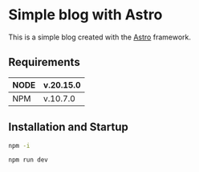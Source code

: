 # Simple blog with Astro

This is a simple blog created with the [Astro](https://astro.build/) framework.

## Requirements
| NODE | v.20.15.0 |
| :--- | :-------- |
| NPM  | v.10.7.0  |

## Installation and Startup

```bash
npm -i
```

```bash
npm run dev
```
